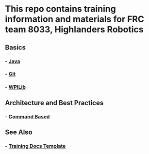 # This repo contains training information and materials for FRC team 8033, Highlanders Robotics

## Basics

### - [Java](Java.md)

### - [Git](BasicGit.md)

### - [WPILib](WPILib.md)

## Architecture and Best Practices

### - [Command Based](CommandBased.md)

## See Also

### - [Training Docs Template](Template.md)
